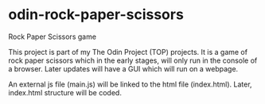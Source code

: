 # odin-rock-paper-scissors
Rock Paper Scissors game

This project is part of my The Odin Project (TOP) projects.
It is a game of rock paper scissors which in the early stages, will only run in the console of a browser. 
Later updates will have a GUI which will run on a webpage.

An external js file (main.js) will be linked to the html file (index.html).
Later, index.html structure will be coded.